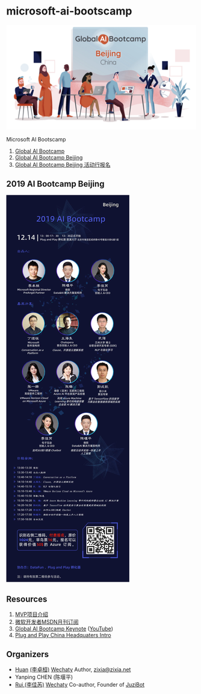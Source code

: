 # microsoft-ai-bootscamp

![Global AI Bootcamp Beijing](docs/images/ai-bootcamp.jpg)

Microsoft AI Bootscamp

1. [Global AI Bootcamp](https://globalai.community/)
1. [Global AI Bootcamp Beijing](https://globalai.community/global-ai-bootcamp/china-beijing)
1. [Global AI Bootcamp Beijing 活动行报名](http://www.huodongxing.com/event/7522661425200)

## 2019 AI Bootcamp Beijing

![2019 AI Bootcamp Beijing](docs/images/2019-ai-bootcamp-beijing.jpg)

## Resources

1. [MVP项目介绍](https://docs.google.com/presentation/d/1TDh6-IHCRPnesyLMTtXvi3thulLJXwhEdLeBdTNR6xU/edit?usp=sharing)
1. [微软开发者MSDN月刊订阅](https://docs.google.com/presentation/d/1Wc_u47WPa3Q2FEjkx2nN4GNM9TLFQG4AtoC3esU_QqI/edit?usp=sharing)
1. [Global AI Bootcamp Keynote](https://globalai.community/global-ai-bootcamp/information/keynote/) ([YouTube](https://www.youtube.com/watch?v=31SUgJM9YUI))
1. [Plug and Play China Headquaters Intro](https://docs.google.com/presentation/d/1H5iJj2OBkkvgimdC-V85Sc5NXoOEYLfgsxy2mQkIF3Y/edit?usp=sharing)

## Organizers

- [Huan](https://github.com/huan) [(李卓桓)](http://linkedin.com/in/zixia) [Wechaty](https://github.com/wechaty/wechaty) Author, <zixia@zixia.net>
- Yanping CHEN (陈堰平)
- [Rui](https://github.com/lijiarui),[(李佳芮)](https://lijiarui.github.io) [Wechaty](https://github.com/wechaty/wechaty) Co-author, Founder of [JuziBot](https://www.botorange.com/)
